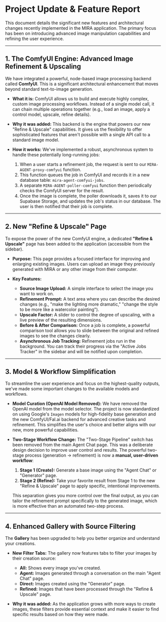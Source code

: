 # Project Update & Feature Report

This document details the significant new features and architectural changes recently implemented in the MIRA application. The primary focus has been on introducing advanced image manipulation capabilities and refining the user experience.

---

## 1. The ComfyUI Engine: Advanced Image Refinement & Upscaling

We have integrated a powerful, node-based image processing backend called **ComfyUI**. This is a significant architectural enhancement that moves beyond standard text-to-image generation.

*   **What it is:** ComfyUI allows us to build and execute highly complex, custom image processing workflows. Instead of a single model call, it can chain multiple operations together (e.g., load an image, apply a control model, upscale, refine details).

*   **Why it was added:** This backend is the engine that powers our new "Refine & Upscale" capabilities. It gives us the flexibility to offer sophisticated features that aren't possible with a single API call to a standard image model.

*   **How it works:** We've implemented a robust, asynchronous system to handle these potentially long-running jobs:
    1.  When a user starts a refinement job, the request is sent to our `MIRA-AGENT-proxy-comfyui` function.
    2.  This function queues the job in ComfyUI and records it in a new database table: `mira-agent-comfyui-jobs`.
    3.  A separate `MIRA-AGENT-poller-comfyui` function then periodically checks the ComfyUI server for the result.
    4.  Once the image is complete, the poller downloads it, saves it to our Supabase Storage, and updates the job's status in our database. The user is then notified that their job is complete.

---

## 2. New "Refine & Upscale" Page

To expose the power of the new ComfyUI engine, a dedicated **"Refine & Upscale"** page has been added to the application (accessible from the sidebar).

*   **Purpose:** This page provides a focused interface for improving and enlarging existing images. Users can upload an image they previously generated with MIRA or any other image from their computer.

*   **Key Features:**
    *   **Source Image Upload:** A simple interface to select the image you want to work on.
    *   **Refinement Prompt:** A text area where you can describe the desired changes (e.g., "make the lighting more dramatic," "change the style to be more like a watercolor painting").
    *   **Upscale Factor:** A slider to control the degree of upscaling, with a live preview of the resulting dimensions.
    *   **Before & After Comparison:** Once a job is complete, a powerful comparison tool allows you to slide between the original and refined images to see the changes clearly.
    *   **Asynchronous Job Tracking:** Refinement jobs run in the background. You can track their progress via the "Active Jobs Tracker" in the sidebar and will be notified upon completion.

---

## 3. Model & Workflow Simplification

To streamline the user experience and focus on the highest-quality outputs, we've made some important changes to the available models and workflows.

*   **Model Curation (OpenAI Model Removed):** We have removed the OpenAI model from the model selector. The project is now standardized on using Google's `Imagen` models for high-fidelity base generation and the new ComfyUI/Fal.ai backend for advanced creative tasks and refinement. This simplifies the user's choice and better aligns with our new, more powerful capabilities.

*   **Two-Stage Workflow Change:** The "Two-Stage Pipeline" switch has been removed from the main Agent Chat page. This was a deliberate design decision to improve user control and results. The powerful two-stage process (generation -> refinement) is now a **manual, user-driven workflow**:
    1.  **Stage 1 (Create):** Generate a base image using the "Agent Chat" or "Generator" page.
    2.  **Stage 2 (Refine):** Take your favorite result from Stage 1 to the new "Refine & Upscale" page to apply specific, intentional improvements.

    This separation gives you more control over the final output, as you can tailor the refinement prompt specifically to the generated image, which is more effective than an automated two-step process.

---

## 4. Enhanced Gallery with Source Filtering

The **Gallery** has been upgraded to help you better organize and understand your creations.

*   **New Filter Tabs:** The gallery now features tabs to filter your images by their creation source:
    *   **All:** Shows every image you've created.
    *   **Agent:** Images generated through a conversation on the main "Agent Chat" page.
    *   **Direct:** Images created using the "Generator" page.
    *   **Refined:** Images that have been processed through the "Refine & Upscale" page.

*   **Why it was added:** As the application grows with more ways to create images, these filters provide essential context and make it easier to find specific results based on how they were made.